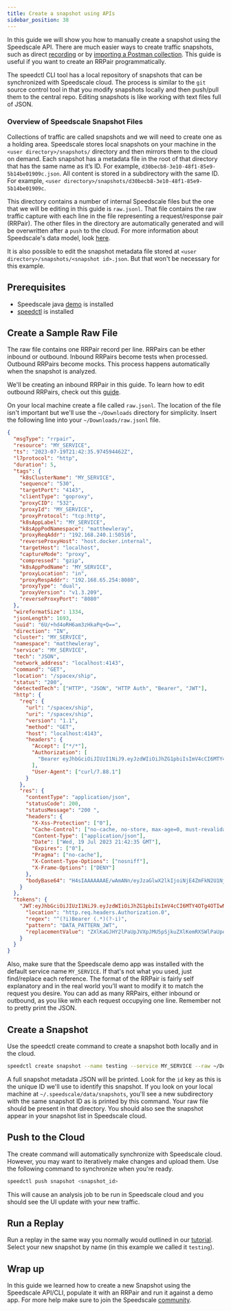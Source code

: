 ```yaml
---
title: Create a snapshot using APIs
sidebar_position: 38
---
```


In this guide we will show you how to manually create a snapshot using the Speedscale API. There are much easier ways to create traffic snapshots, such as direct [recording](https://github.com/speedscale/demo) or by [importing a Postman collection](../integration/import-postman.md). This guide is useful if you want to create an RRPair programmatically.

The speedctl CLI tool has a local repository of snapshots that can be synchronized with Speedscale cloud. The process is similar to the `git` source control tool in that you modify snapshots locally and then push/pull them to the central repo. Editing snapshots is like working with text files full of JSON.

### Overview of Speedscale Snapshot Files

Collections of traffic are called snapshots and we will need to create one as a holding area. Speedscale stores local snapshots on your machine in the `<user directory>/snapshots/` directory and then mirrors them to the cloud on demand. Each snapshot has a metadata file in the root of that directory that has the same name as it’s ID. For example, `d30becb8-3e10-48f1-85e9-5b14be01909c.json`. All content is stored in a subdirectory with the same ID. For example, `<user directory>/snapshots/d30becb8-3e10-48f1-85e9-5b14be01909c`.

This directory contains a number of internal Speedscale files but the one that we will be editing in this guide is `raw.jsonl`. That file contains the raw traffic capture with each line in the file representing a request/response pair (RRPair). The other files in the directory are automatically generated and will be overwritten after a `push` to the cloud. For more information about Speedscale's data model, look [here](../reference/replay_data_model.md).

It is also possible to edit the snapshot metadata file stored at `<user directory>/snapshots/<snapshot id>.json`. But that won't be necessary for this example.

## Prerequisites

- Speedscale java [demo](https://github.com/speedscale/demo) is installed
- [speedctl](../setup/install/cli.md) is installed

## Create a Sample Raw File

The raw file contains one RRPair record per line. RRPairs can be ether inbound or outbound. Inbound RRPairs become tests when processed. Outbound RRPairs become mocks. This process happens automatically when the snapshot is analyzed.

We'll be creating an inbound RRPair in this guide. To learn how to edit outbound RRPairs, check out this [guide](./replay/mocks/from-scratch.md).

On your local machine create a file called `raw.jsonl`. The location of the file isn't important but we'll use the `~/Downloads` directory for simplicity. Insert the following line into your `~/Downloads/raw.jsonl` file.

```json
{
  "msgType": "rrpair",
  "resource": "MY_SERVICE",
  "ts": "2023-07-19T21:42:35.974594462Z",
  "l7protocol": "http",
  "duration": 5,
  "tags": {
    "k8sClusterName": "MY_SERVICE",
    "sequence": "530",
    "targetPort": "4143",
    "clientType": "goproxy",
    "proxyCID": "532",
    "proxyId": "MY_SERVICE",
    "proxyProtocol": "tcp:http",
    "k8sAppLabel": "MY_SERVICE",
    "k8sAppPodNamespace": "matthewleray",
    "proxyReqAddr": "192.168.240.1:50516",
    "reverseProxyHost": "host.docker.internal",
    "targetHost": "localhost",
    "captureMode": "proxy",
    "compressed": "gzip",
    "k8sAppPodName": "MY_SERVICE",
    "proxyLocation": "in",
    "proxyRespAddr": "192.168.65.254:8080",
    "proxyType": "dual",
    "proxyVersion": "v1.3.209",
    "reverseProxyPort": "8080"
  },
  "wireformatSize": 1334,
  "jsonLength": 1693,
  "uuid": "6U/+hd4oRH6am3zHkaPq+Q==",
  "direction": "IN",
  "cluster": "MY_SERVICE",
  "namespace": "matthewleray",
  "service": "MY_SERVICE",
  "tech": "JSON",
  "network_address": "localhost:4143",
  "command": "GET",
  "location": "/spacex/ship",
  "status": "200",
  "detectedTech": ["HTTP", "JSON", "HTTP Auth", "Bearer", "JWT"],
  "http": {
    "req": {
      "url": "/spacex/ship",
      "uri": "/spacex/ship",
      "version": "1.1",
      "method": "GET",
      "host": "localhost:4143",
      "headers": {
        "Accept": ["*/*"],
        "Authorization": [
          "Bearer eyJhbGciOiJIUzI1NiJ9.eyJzdWIiOiJhZG1pbiIsImV4cCI6MTY4OTg4OTIwNCwiaWF0IjoxNjg5ODAyODA0fQ.-6Azf69e6sFCGW3b7m6dabdOE1czdWxdXm9zKf__BBw"
        ],
        "User-Agent": ["curl/7.88.1"]
      }
    },
    "res": {
      "contentType": "application/json",
      "statusCode": 200,
      "statusMessage": "200 ",
      "headers": {
        "X-Xss-Protection": ["0"],
        "Cache-Control": ["no-cache, no-store, max-age=0, must-revalidate"],
        "Content-Type": ["application/json"],
        "Date": ["Wed, 19 Jul 2023 21:42:35 GMT"],
        "Expires": ["0"],
        "Pragma": ["no-cache"],
        "X-Content-Type-Options": ["nosniff"],
        "X-Frame-Options": ["DENY"]
      },
      "bodyBase64": "H4sIAAAAAAAE/wAmANn/eyJzaGlwX2lkIjoiNjE4ZmFkN2U1NjNkNjk1NzNlZDhjYWE5In0BAAD//7vdkzAmAAAA"
    }
  },
  "tokens": {
    "JWT:eyJhbGciOiJIUzI1NiJ9.eyJzdWIiOiJhZG1pbiIsImV4cCI6MTY4OTg4OTIwNCwiaWF0IjoxNjg5ODAyODA0fQ.-6Azf69e6sFCGW3b7m6dabdOE1czdWxdXm9zKf__BBw": {
      "location": "http.req.headers.Authorization.0",
      "regex": "^(?i)Bearer (.*)(?-i)",
      "pattern": "DATA_PATTERN_JWT",
      "replacementValue": "ZXlKaGJHY2lPaUpJVXpJMU5pSjkuZXlKemRXSWlPaUpoWkcxcGJpSXNJbVY0Y0NJNk1UWTRPVGc0T1RJd05Dd2lhV0YwSWpveE5qZzVPREF5T0RBMGZRLi02QXpmNjllNnNGQ0dXM2I3bTZkYWJkT0UxY3pkV3hkWG05ektmX19CQnc="
    }
  }
}
```

Also, make sure that the Speedscale demo app was installed with the default service name `MY_SERVICE`. If that's not what you used, just find/replace each reference. The format of the RRPair is fairly self explanatory and in the real world you'll want to modify it to match the request you desire. You can add as many RRPairs, either inbound or outbound, as you like with each request occupying one line. Remember not to pretty print the JSON.

## Create a Snapshot

Use the speedctl create command to create a snapshot both locally and in the cloud.

```bash
speedctl create snapshot --name testing --service MY_SERVICE --raw ~/Downloads/raw.jsonl
```

A full snapshot metadata JSON will be printed. Look for the `id` key as this is the unique ID we'll use to identify this snapshot. If you look on your local machine at `~/.speedscale/data/snapshots`, you'll see a new subdirectory with the same snapshot ID as is printed by this command. Your raw file should be present in that directory. You should also see the snapshot appear in your snapshot list in Speedscale cloud.

## Push to the Cloud

The create command will automatically synchronize with Speedscale cloud. However, you may want to iteratively make changes and upload them. Use the following command to synchronize when you're ready.

```bash
speedctl push snapshot <snapshot_id>
```

This will cause an analysis job to be run in Speedscale cloud and you should see the UI update with your new traffic.

## Run a Replay

Run a replay in the same way you normally would outlined in our [tutorial](../tutorial.md#replay). Select your new snapshot by name (in this example we called it `testing`).

## Wrap up

In this guide we learned how to create a new Snapshot using the Speedscale API/CLI, populate it with an RRPair and run it against a demo app. For more help make sure to join the Speedscale [community](https://slack.speedscale.com).

